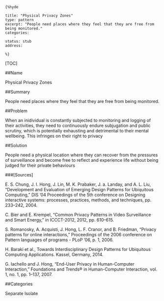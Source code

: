     {%hyde

    title: "Physical Privacy Zones"
    type: pattern
    excerpt: "People need places where they feel that they are free from being monitored."
    categories:
        - 
    status: stub
    address:

    %}

[TOC]


##Name
<!--Primary name the pattern is known by.-->

Physical Privacy Zones

<!--###[Also Known As]-->
<!-- All other names the pattern is known by.-->



##Summary
<!-- One short paragraph summarising the pattern.-->

People need places where they feel that they are free from being monitored.

<!--##Context-->
<!-- The situations in which the pattern may apply.-->



##Problem
<!-- The problem a pattern addresses, including a list of forces describing why a problem might be difficult to solve.-->

When an inidividual is constantly subjected to monitoring and logging of their activities, they need to continuously endure subjugation and public scrutiny, which is potentially exhausting and detrimental to their mental wellbeing. This infringes on their right to privacy

##Solution
<!-- A concise description of how the pattern addresses the problem.-->

People need a physical location where they can recover from the pressures of surveillance and become free to reflect and experience life without being judged for their private behaviours

<!--###[Structure]-->
<!--A detailed specification of the structural aspects of the pattern. A class diagram if applicable.-->



<!--###[Implementation]-->
<!--Guidelines for implementing the pattern; code fragments; suggested PETS; policy fragments.-->



<!--##Consequences-->
<!--The advantages (benefits) and disadvantages (liabilities) of applying the pattern.-->



<!--###[Constraints]-->
<!-- limitations as a consequence of applying the pattern.-->



<!--##Examples-->
<!--Motivational example to see how the pattern is applied.-->



<!--###[Known Uses]-->
<!-- Pointers to various applications of the pattern.-->



<!--##See Also-->
<!-- Any pointers to relevant information, not contained in the subfields below.-->



<!--###[Related Patterns]-->
<!-- Supporting and conflicting patterns-->



###[Sources]
<!-- References to the original source of the pattern.-->

E. S. Chung, J. I. Hong, J. Lin, M. K. Prabaker, J. a. Landay, and A. L. Liu, “Development and Evaluation of Emerging Design Patterns for Ubiquitous Computing,” DIS ’04 Proceedings of the 5th conference on Designing interactive systems: processes, practices, methods, and techniques, pp. 233–242, 2004.

C. Bier and E. Krempel, “Common Privacy Patterns in Video Surveillance and Smart Energy,” in ICCCT-2012, 2012, pp. 610–615.

S. Romanosky, A. Acquisti, J. Hong, L. F. Cranor, and B. Friedman, “Privacy patterns for online interactions,” Proceedings of the 2006 conference on Pattern languages of programs - PLoP ’06, p. 1, 2006.

H. Baraki et al., Towards Interdisciplinary Design Patterns for Ubiquitous Computing Applications. Kassel, Germany, 2014.

G. Iachello and J. Hong, “End-User Privacy in Human-Computer Interaction,” Foundations and Trends® in Human-Computer Interaction, vol. 1, no. 1, pp. 1–137, 2007.

<!--##General Comments-->
<!-- Separate discussion on the pattern.-->



##Categories
<!-- Placeholder for future agreed upon categories as per collaboration's evaluation.-->
Separate
Isolate

<!--##Tags-->
<!-- User definable descriptors for additional correlation.-->




